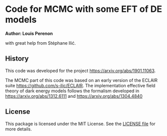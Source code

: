 # Code for MCMC with some EFT of DE models

**Author: Louis Perenon**

with great help from Stéphane Ilić.

## History

This code was developed for the project https://arxiv.org/abs/1901.11063.

The MCMC part of this code was based on an early version of the ECLAIR suite https://github.com/s-ilic/ECLAIR.
The implementation effective field theory of dark energy models follows the formalism developed in https://arxiv.org/abs/1312.6111 and https://arxiv.org/abs/1304.4840

## License

This package is licensed under the MIT License. See the [LICENSE file](https://github.com/louisperenon/Marmalade_EFTDE/blob/main/LICENSE) for more details.
